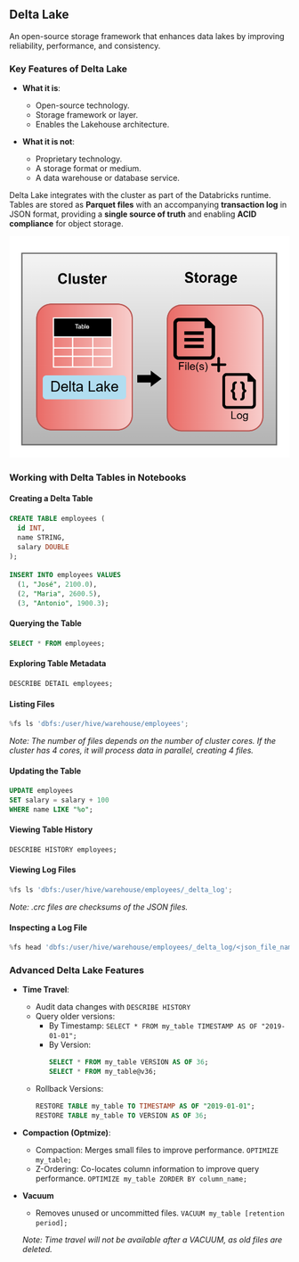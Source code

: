 ## Delta Lake

An open-source storage framework that enhances data lakes by improving reliability, performance, and consistency.

### Key Features of Delta Lake
- **What it is**:
  - Open-source technology.
  - Storage framework or layer.
  - Enables the Lakehouse architecture.

- **What it is not**:
  - Proprietary technology.
  - A storage format or medium.
  - A data warehouse or database service.

Delta Lake integrates with the cluster as part of the Databricks runtime. Tables are stored as **Parquet files** with an accompanying **transaction log** in JSON format, providing a **single source of truth** and enabling **ACID compliance** for object storage.

<img src="./images/delta_lake.png" alt="Data Lakehouse" width="600"/>

### Working with Delta Tables in Notebooks

#### Creating a Delta Table
```sql
CREATE TABLE employees (
  id INT, 
  name STRING, 
  salary DOUBLE
);

INSERT INTO employees VALUES 
  (1, "José", 2100.0),
  (2, "Maria", 2600.5),
  (3, "Antonio", 1900.3); 
```

#### Querying the Table

```sql
SELECT * FROM employees; 
```

#### Exploring Table Metadata

```sql
DESCRIBE DETAIL employees;
```

#### Listing Files

```python
%fs ls 'dbfs:/user/hive/warehouse/employees';
```

*Note: The number of files depends on the number of cluster cores. If the cluster has 4 cores, it will process data in parallel, creating 4 files.*

#### Updating the Table

```sql
UPDATE employees
SET salary = salary + 100
WHERE name LIKE "%o";
```

#### Viewing Table History

```sql
DESCRIBE HISTORY employees;
```

#### Viewing Log Files

```python
%fs ls 'dbfs:/user/hive/warehouse/employees/_delta_log';
```

*Note: .crc files are checksums of the JSON files.*

#### Inspecting a Log File

```python
%fs head 'dbfs:/user/hive/warehouse/employees/_delta_log/<json_file_name>.json';
```

### Advanced Delta Lake Features

- **Time Travel**:
  - Audit data changes with ``` DESCRIBE HISTORY ```
  - Query older versions:
    - By Timestamp:
      ``` SELECT * FROM my_table TIMESTAMP AS OF "2019-01-01"; ```
    - By Version:
      ```sql
      SELECT * FROM my_table VERSION AS OF 36;
      SELECT * FROM my_table@v36;
      ```
  - Rollback Versions:
    ```sql
    RESTORE TABLE my_table TO TIMESTAMP AS OF "2019-01-01";
    RESTORE TABLE my_table TO VERSION AS OF 36;
    ```

- **Compaction (Optmize)**:
  - Compaction: Merges small files to improve performance.
    ``` OPTIMIZE my_table; ```
  - Z-Ordering: Co-locates column information to improve query performance.
    ``` OPTIMIZE my_table ZORDER BY column_name; ```

- **Vacuum**
  - Removes unused or uncommitted files.
   ``` VACUUM my_table [retention period]; ```
   
   *Note: Time travel will not be available after a VACUUM, as old files are deleted.*
